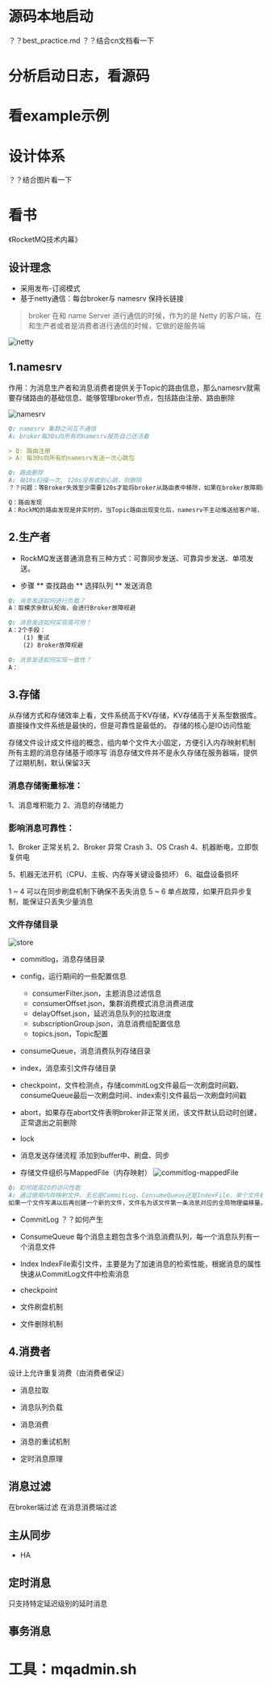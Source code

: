 
# 源码本地启动
？？best_practice.md
？？结合cn文档看一下


# 分析启动日志，看源码
# 看example示例


# 设计体系
？？结合图片看一下


# 看书
《RocketMQ技术内幕》

## 设计理念
* 采用发布-订阅模式
* 基于netty通信：每台broker与 namesrv 保持长链接
> broker 在和 name Server 进行通信的时候，作为的是 Netty 的客户端，在和生产者或者是消费者进行通信的时候，它做的是服务端

![netty](../image/rocketmq_design_3.png "体系结构图")


## 1.namesrv
作用：为消息生产者和消息消费者提供关于Topic的路由信息，那么namesrv就需要存储路由的基础信息、能够管理broker节点，包括路由注册、路由删除

![namesrv](./local/images/namesrv.png "交互图")

```markdown
Q: namesrv 集群之间互不通信
A: broker每30s向所有的namesrv报告自己还活着
```

```markdown
> Q: 路由注册
> A: 每30s向所有的namesrv发送一次心跳包
```

```markdown
Q: 路由删除
A: 每10s扫描一次, 120s没有收到心跳，则删除
？？问题：等Broker失效至少需要120s才能将broker从路由表中移除，如果在broker故障期间，消息生产者producer根据主题获取到的路由信息包含已经宕机的broker，会导致消息失败，怎么办？
```

```markdown
Q：路由发现
A：RockMQ的路由发现是非实时的，当Topic路由出现变化后，namesrv不主动推送给客户端，而是由客户端拉取定时拉取主题最新的路由
```


## 2.生产者
* RockMQ发送普通消息有三种方式：可靠同步发送、可靠异步发送、单项发送。

* 步骤
** 查找路由
** 选择队列
** 发送消息

```markdown
Q: 消息发送如何进行负载？
A：取模求余默认轮询，会进行Broker故障规避
```

```markdown
Q: 消息发送如何实现高可用？
A：2个手段：
    (1) 重试 
    (2) Broker故障规避
```

```markdown
Q: 消息发送如何实现一致性？
A：
```

## 3.存储
从存储方式和存储效率上看，文件系统高于KV存储，KV存储高于关系型数据库。直接操作文件系统是最快的，但是可靠性是最低的。
存储的核心是IO访问性能

存储文件设计成文件组的概念，组内单个文件大小固定，方便引入内存映射机制
所有主题的消息存储基于顺序写
消息存储文件并不是永久存储在服务器端，提供了过期机制，默认保留3天


### 消息存储衡量标准：
1、消息堆积能力
2、消息的存储能力


### 影响消息可靠性：
1、Broker 正常关机
2、Broker 异常 Crash
3、OS Crash
4、机器断电，立即恢复供电

5、机器无法开机（CPU、主板、内存等关键设备损坏）
6、磁盘设备损坏


1 ~ 4 可以在同步刷盘机制下确保不丢失消息
5 ~ 6 单点故障，如果开启异步复制，能保证只丢失少量消息

### 文件存储目录
![store](./local/images/store/store.png "文件存储目录")
* commitlog，消息存储目录
* config，运行期间的一些配置信息
  * consumerFilter.json，主题消息过滤信息
  * consumerOffset.json，集群消费模式消息消费进度
  * delayOffset.json，延迟消息队列的拉取进度
  * subscriptionGroup.json，消息消费组配置信息
  * topics.json，Topic配置
* consumeQueue，消息消费队列存储目录
* index，消息索引文件存储目录
* checkpoint，文件检测点，存储commitLog文件最后一次刷盘时间戳、consumeQueue最后一次刷盘时间、index索引文件最后一次刷盘时间戳
* abort，如果存在abort文件表明broker非正常关闭，该文件默认启动时创建，正常退出之前删除
* lock


* 消息发送存储流程
添加到buffer中、刷盘、同步


* 存储文件组织与MappedFile（内存映射）
![commitlog-mappedFile](./local/images/commitlog.png "组织方式")
```markdown
Q: 如何提高IO的访问性能
A: 通过使用内存映射文件。无论是CommitLog、ConsumeQueue还是IndexFile，单个文件都被设计为固定长度
如果一个文件写满以后再创建一个新的文件，文件名为该文件第一条消息对应的全局物理偏移量。
```

* CommitLog
？？如何产生


* ConsumeQueue
每个消息主题包含多个消息消费队列，每一个消息队列有一个消息文件

* Index
IndexFile索引文件，主要是为了加速消息的检索性能，根据消息的属性快速从CommitLog文件中检索消息

* checkpoint

* 文件刷盘机制
* 文件删除机制



## 4.消费者
设计上允许重复消费（由消费者保证）

* 消息拉取
* 消息队列负载
* 消息消费
 
* 消息的重试机制
* 定时消息原理



## 消息过滤
在broker端过滤
在消息消费端过滤

## 主从同步
* HA

## 定时消息
只支持特定延迟级别的延时消息

## 事务消息


# 工具：mqadmin.sh










